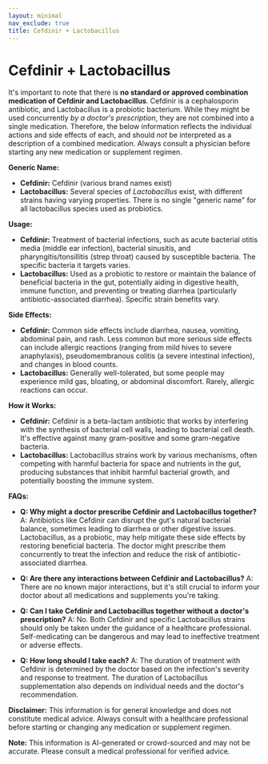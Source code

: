 ```yaml
---
layout: minimal
nav_exclude: true
title: Cefdinir + Lactobacillus
---
```


# Cefdinir + Lactobacillus

It's important to note that there is **no standard or approved combination medication of Cefdinir and Lactobacillus**.  Cefdinir is a cephalosporin antibiotic, and Lactobacillus is a probiotic bacterium.  While they might be used concurrently *by a doctor's prescription*, they are not combined into a single medication.  Therefore, the below information reflects the individual actions and side effects of each, and should *not* be interpreted as a description of a combined medication.  Always consult a physician before starting any new medication or supplement regimen.

**Generic Name:**

* **Cefdinir:** Cefdinir (various brand names exist)
* **Lactobacillus:**  Several species of *Lactobacillus* exist, with different strains having varying properties.  There is no single "generic name" for all lactobacillus species used as probiotics.

**Usage:**

* **Cefdinir:** Treatment of bacterial infections, such as acute bacterial otitis media (middle ear infection), bacterial sinusitis, and pharyngitis/tonsillitis (strep throat) caused by susceptible bacteria.  The specific bacteria it targets varies.
* **Lactobacillus:**  Used as a probiotic to restore or maintain the balance of beneficial bacteria in the gut, potentially aiding in digestive health, immune function, and preventing or treating diarrhea (particularly antibiotic-associated diarrhea).  Specific strain benefits vary.

**Side Effects:**

* **Cefdinir:**  Common side effects include diarrhea, nausea, vomiting, abdominal pain, and rash.  Less common but more serious side effects can include allergic reactions (ranging from mild hives to severe anaphylaxis),  pseudomembranous colitis (a severe intestinal infection), and changes in blood counts.
* **Lactobacillus:** Generally well-tolerated, but some people may experience mild gas, bloating, or abdominal discomfort.  Rarely, allergic reactions can occur.


**How it Works:**

* **Cefdinir:**  Cefdinir is a beta-lactam antibiotic that works by interfering with the synthesis of bacterial cell walls, leading to bacterial cell death.  It's effective against many gram-positive and some gram-negative bacteria.
* **Lactobacillus:**  Lactobacillus strains work by various mechanisms, often competing with harmful bacteria for space and nutrients in the gut, producing substances that inhibit harmful bacterial growth, and potentially boosting the immune system.


**FAQs:**

* **Q: Why might a doctor prescribe Cefdinir and Lactobacillus together?** A:  Antibiotics like Cefdinir can disrupt the gut's natural bacterial balance, sometimes leading to diarrhea or other digestive issues.  Lactobacillus, as a probiotic, may help mitigate these side effects by restoring beneficial bacteria.  The doctor might prescribe them concurrently to treat the infection and reduce the risk of antibiotic-associated diarrhea.

* **Q: Are there any interactions between Cefdinir and Lactobacillus?** A:  There are no known major interactions, but it's still crucial to inform your doctor about all medications and supplements you're taking.

* **Q:  Can I take Cefdinir and Lactobacillus together without a doctor's prescription?** A:  No.  Both Cefdinir and specific Lactobacillus strains should only be taken under the guidance of a healthcare professional.  Self-medicating can be dangerous and may lead to ineffective treatment or adverse effects.

* **Q: How long should I take each?** A:  The duration of treatment with Cefdinir is determined by the doctor based on the infection's severity and response to treatment.  The duration of Lactobacillus supplementation also depends on individual needs and the doctor's recommendation.


**Disclaimer:** This information is for general knowledge and does not constitute medical advice. Always consult with a healthcare professional before starting or changing any medication or supplement regimen.


**Note:** This information is AI-generated or crowd-sourced and may not be accurate. Please consult a medical professional for verified advice.
